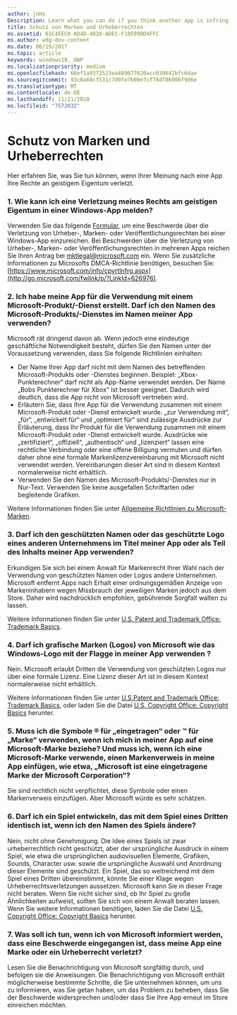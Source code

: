 ```yaml
---
author: jnHs
Description: Learn what you can do if you think another app is infringing on your intellectual property rights.
title: Schutz von Marken und Urheberrechten
ms.assetid: 61C4EEC0-AD4D-4828-ADEC-F18E99DD4FFC
ms.author: wdg-dev-content
ms.date: 06/19/2017
ms.topic: article
keywords: windows10, UWP
ms.localizationpriority: medium
ms.openlocfilehash: 68ef1a9372523ea489677620acc039642bfc64ae
ms.sourcegitcommit: 93c0a60cf531c7d9fe7b00e7cf78df86906f9d6e
ms.translationtype: MT
ms.contentlocale: de-DE
ms.lasthandoff: 11/21/2018
ms.locfileid: "7572032"
---
```

# <a name="trademark-and-copyright-protection"></a>Schutz von Marken und Urheberrechten


Hier erfahren Sie, was Sie tun können, wenn Ihrer Meinung nach eine App Ihre Rechte an geistigem Eigentum verletzt.

### <a name="1-how-may-i-report-an-infringement-of-my-intellectual-property-rights-within-a-windows-app"></a>1. Wie kann ich eine Verletzung meines Rechts am geistigen Eigentum in einer Windows-App melden?


Verwenden Sie das folgende [Formular](http://go.microsoft.com/fwlink/p/?LinkId=273879), um eine Beschwerde über die Verletzung von Urheber-, Marken- oder Veröffentlichungsrechten bei einer Windows-App einzureichen. Bei Beschwerden über die Verletzung von Urheber-, Marken- oder Veröffentlichungsrechten in mehreren Apps reichen Sie Ihren Antrag bei mktlegal@microsoft.com ein. Wenn Sie zusätzliche Informationen zu Microsofts DMCA-Richtlinie benötigen, besuchen Sie: [https://www.microsoft.com/info/cpyrtInfrg.aspx](http://go.microsoft.com/fwlink/p/?LinkId=626976).

### <a name="2-i-created-my-app-to-work-with-a-microsoft-productservice-may-i-use-the-microsoft-productservice-name-in-the-name-of-my-app"></a>2. Ich habe meine App für die Verwendung mit einem Microsoft-Produkt/-Dienst erstellt. Darf ich den Namen des Microsoft-Produkts/-Dienstes im Namen meiner App verwenden?


Microsoft rät dringend davon ab. Wenn jedoch eine eindeutige geschäftliche Notwendigkeit besteht, dürfen Sie den Namen unter der Voraussetzung verwenden, dass Sie folgende Richtlinien einhalten:

-   Der Name Ihrer App darf nicht mit dem Namen des betreffenden Microsoft-Produkts oder -Dienstes beginnen. Beispiel: „Xbox-Punkterechner“ darf nicht als App-Name verwendet werden. Der Name „Bobs Punkterechner für Xbox“ ist besser geeignet. Dadurch wird deutlich, dass die App nicht von Microsoft vertrieben wird.
-   Erläutern Sie, dass Ihre App für die Verwendung zusammen mit einem Microsoft-Produkt oder -Dienst entwickelt wurde. „zur Verwendung mit“, „für“, „entwickelt für“ und „optimiert für“ sind zulässige Ausdrücke zur Erläuterung, dass Ihr Produkt für die Verwendung zusammen mit einem Microsoft-Produkt oder -Dienst entwickelt wurde. Ausdrücke wie „zertifiziert“, „offiziell“, „authentisch“ und „lizenziert“ lassen eine rechtliche Verbindung oder eine offene Billigung vermuten und dürfen daher ohne eine formale Markenlizenzvereinbarung mit Microsoft nicht verwendet werden. Vereinbarungen dieser Art sind in diesem Kontext normalerweise nicht erhältlich.
-   Verwenden Sie den Namen des Microsoft-Produkts/-Dienstes nur in Nur-Text. Verwenden Sie keine ausgefallen Schriftarten oder begleitende Grafiken.

Weitere Informationen finden Sie unter [Allgemeine Richtlinien zu Microsoft-Marken](http://go.microsoft.com/fwlink/p/?LinkId=225434).

### <a name="3-is-it-ok-if-i-use-the-trademarked-name-or-logo-of-another-company-in-the-title-of-my-app-or-as-part-of-the-content-of-my-app"></a>3. Darf ich den geschützten Namen oder das geschützte Logo eines anderen Unternehmens im Titel meiner App oder als Teil des Inhalts meiner App verwenden?


Erkundigen Sie sich bei einem Anwalt für Markenrecht Ihrer Wahl nach der Verwendung von geschützten Namen oder Logos andere Unternehmen. Microsoft entfernt Apps nach Erhalt einer ordnungsgemäßen Anzeige von Markeninhabern wegen Missbrauch der jeweiligen Marken jedoch aus dem Store. Daher wird nachdrücklich empfohlen, gebührende Sorgfalt walten zu lassen.

Weitere Informationen finden Sie unter [U.S. Patent and Trademark Office: Trademark Basics](http://go.microsoft.com/fwlink/p/?LinkId=225271).

### <a name="4-may-i-use-microsofts-graphical-trademarks-logos-such-as-the-windows-flag-logo-in-my-app"></a>4. Darf ich grafische Marken (Logos) von Microsoft wie das Windows-Logo mit der Flagge in meiner App verwenden ?


Nein. Microsoft erlaubt Dritten die Verwendung von geschützten Logos nur über eine formale Lizenz. Eine Lizenz dieser Art ist in diesem Kontext normalerweise nicht erhältlich.

Weitere Informationen finden Sie unter [U.S.Patent and Trademark Office: Trademark Basics](http://go.microsoft.com/fwlink/p/?LinkId=225271), oder laden Sie die Datei [U.S. Copyright Office: Copyright Basics](http://go.microsoft.com/fwlink/p/?LinkID=225273) herunter.

### <a name="5-do-i-need-to-use-registered--or-trademark--symbols-when-i-refer-to-a-microsoft-trademark-in-my-app-and-must-i-when-using-a-microsoft-trademark-place-a-trademark-attribution-notice-in-my-app-for-example-microsoft-is-a-registered-trademark-of-the-microsoft-corporation"></a>5. Muss ich die Symbole ® für „eingetragen“ oder ™ für „Marke“ verwenden, wenn ich mich in meiner App auf eine Microsoft-Marke beziehe? Und muss ich, wenn ich eine Microsoft-Marke verwende, einen Markenverweis in meine App einfügen, wie etwa, „Microsoft ist eine eingetragene Marke der Microsoft Corporation“?


Sie sind rechtlich nicht verpflichtet, diese Symbole oder einen Markenverweis einzufügen. Aber Microsoft würde es sehr schätzen.

### <a name="6-is-it-ok-if-i-make-a-game-that-is-identical-to-someone-elses-game-as-long-as-i-change-the-name"></a>6. Darf ich ein Spiel entwickeln, das mit dem Spiel eines Dritten identisch ist, wenn ich den Namen des Spiels ändere?


Nein, nicht ohne Genehmigung. Die Idee eines Spiels ist zwar urheberrechtlich nicht geschützt, aber der ursprüngliche Ausdruck in einem Spiel, wie etwa die ursprünglichen audiovisuellen Elemente, Grafiken, Sounds, Character usw. sowie die ursprüngliche Auswahl und Anordnung dieser Elemente sind geschützt. Ein Spiel, das so weitreichend mit dem Spiel eines Dritten übereinstimmt, könnte Sie einer Klage wegen Urheberrechtsverletzungen aussetzen. Microsoft kann Sie in dieser Frage nicht beraten. Wenn Sie nicht sicher sind, ob Ihr Spiel zu große Ähnlichkeiten aufweist, sollten Sie sich von einem Anwalt beraten lassen. Wenn Sie weitere Informationen benötigen, laden Sie die Datei [U.S. Copyright Office: Copyright Basics](http://go.microsoft.com/fwlink/p/?LinkID=225273) herunter.

### <a name="7-what-should-i-do-if-i-get-a-notice-from-microsoft-telling-me-it-has-received-a-complaint-that-my-app-infringes-a-trademark-or-copyright"></a>7. Was soll ich tun, wenn ich von Microsoft informiert werden, dass eine Beschwerde eingegangen ist, dass meine App eine Marke oder ein Urheberrecht verletzt?


Lesen Sie die Benachrichtigung von Microsoft sorgfältig durch, und befolgen sie die Anweisungen. Die Benachrichtigung von Microsoft enthält möglicherweise bestimmte Schritte, die Sie unternehmen können, um uns zu informieren, was Sie getan haben, um das Problem zu beheben, dass Sie der Beschwerde widersprechen und/oder dass Sie Ihre App erneut im Store einreichen möchten.

 

 




